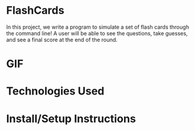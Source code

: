 # FlashCards

In this project, we write a program to simulate a set of flash cards through the command line! A user will be able to see the questions, take guesses, and see a final score at the end of the round.

# GIF

# Technologies Used

# Install/Setup Instructions
